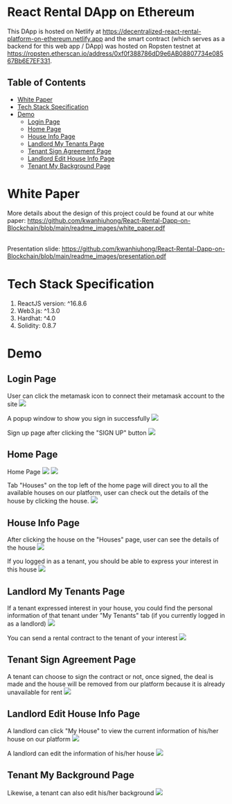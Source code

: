 # React Rental DApp on Ethereum

This DApp is hosted on Netlify at https://decentralized-react-rental-platform-on-ethereum.netlify.app and the smart contract (which serves as a backend for this web app / DApp) was hosted on Ropsten testnet at https://ropsten.etherscan.io/address/0xf0f388786dD9e6AB08807734e08567Bb6E7EF331.

## Table of Contents

- [White Paper](#white-paper)
- [Tech Stack Specification](#tech-stack-specification)
- [Demo](#demo)
  - [Login Page](#login-page)
  - [Home Page](#home-page)
  - [House Info Page](#house-info-page)
  - [Landlord My Tenants Page](#landlord-my-tenants-page)
  - [Tenant Sign Agreement Page](#tenant-sign-agreement-page)
  - [Landlord Edit House Info Page](#landlord-edit-house-info-page)
  - [Tenant My Background Page](#tenant-my-background-page)

# White Paper

More details about the design of this project could be found at our white paper: https://github.com/kwanhiuhong/React-Rental-Dapp-on-Blockchain/blob/main/readme_images/white_paper.pdf
<br>

<br>Presentation slide: https://github.com/kwanhiuhong/React-Rental-Dapp-on-Blockchain/blob/main/readme_images/presentation.pdf
<br>

# Tech Stack Specification

1. ReactJS version: ^16.8.6
2. Web3.js: ^1.3.0
3. Hardhat: ^4.0
4. Solidity: 0.8.7

# Demo

## Login Page

User can click the metamask icon to connect their metamask account to the site
![](https://github.com/kwanhiuhong/React-Rental-Dapp-on-Blockchain/blob/main/readme_images/login_page.png)
<br>

A popup window to show you sign in successfully
![](https://github.com/kwanhiuhong/React-Rental-Dapp-on-Blockchain/blob/main/readme_images/signin_successfully.png)
<br>

Sign up page after clicking the "SIGN UP" button
![](https://github.com/kwanhiuhong/React-Rental-Dapp-on-Blockchain/blob/main/readme_images/signup_page.png)
<br>

## Home Page

Home Page
![](https://github.com/kwanhiuhong/React-Rental-Dapp-on-Blockchain/blob/main/readme_images/home_page_up.png)
![](https://github.com/kwanhiuhong/React-Rental-Dapp-on-Blockchain/blob/main/readme_images/home_page_down.png)
<br>

Tab "Houses" on the top left of the home page will direct you to all the available houses on our platform, user can check out the details of the house by clicking the house.
![](https://github.com/kwanhiuhong/React-Rental-Dapp-on-Blockchain/blob/main/readme_images/home_page_houses_available.png)
<br>

## House Info Page

After clicking the house on the "Houses" page, user can see the details of the house
![](https://github.com/kwanhiuhong/React-Rental-Dapp-on-Blockchain/blob/main/readme_images/home_page_houseinfo.png)
<br>

If you logged in as a tenant, you should be able to express your interest in this house
![](https://github.com/kwanhiuhong/React-Rental-Dapp-on-Blockchain/blob/main/readme_images/home_page_houseinfo_express_interest.png)
<br>

## Landlord My Tenants Page

If a tenant expressed interest in your house, you could find the personal information of that tenant under "My Tenants" tab (if you currently logged in as a landlord)
![](https://github.com/kwanhiuhong/React-Rental-Dapp-on-Blockchain/blob/main/readme_images/landlord_my_tenants.png)
<br>

You can send a rental contract to the tenant of your interest
![](https://github.com/kwanhiuhong/React-Rental-Dapp-on-Blockchain/blob/main/readme_images/landlord_send_agreement.png)
<br>

## Tenant Sign Agreement Page

A tenant can choose to sign the contract or not, once signed, the deal is made and the house will be removed from our platform because it is already unavailable for rent
![](https://github.com/kwanhiuhong/React-Rental-Dapp-on-Blockchain/blob/main/readme_images/tenant_sign_agreement.png)
<br>

## Landlord Edit House Info Page

A landlord can click "My House" to view the current information of his/her house on our platform
![](https://github.com/kwanhiuhong/React-Rental-Dapp-on-Blockchain/blob/main/readme_images/landlord_myhouse.png)
<br>

A landlord can edit the information of his/her house
![](https://github.com/kwanhiuhong/React-Rental-Dapp-on-Blockchain/blob/main/readme_images/landlord_edit_house_info.png)
<br>

## Tenant My Background Page

Likewise, a tenant can also edit his/her background
![](https://github.com/kwanhiuhong/React-Rental-Dapp-on-Blockchain/blob/main/readme_images/tenant_mybackground.png)
<br>
